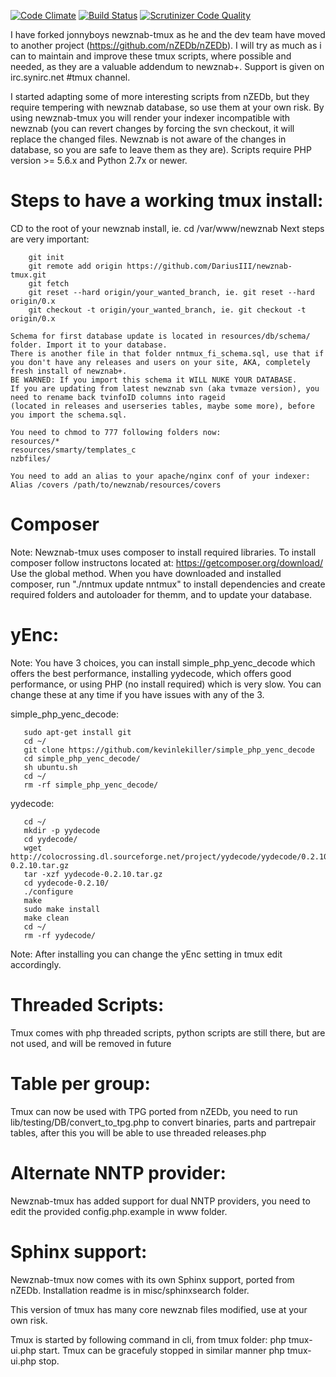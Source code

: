 [![Code Climate](https://codeclimate.com/github/DariusIII/newznab-tmux/badges/gpa.svg)](https://codeclimate.com/github/DariusIII/newznab-tmux)  [![Build Status](https://scrutinizer-ci.com/g/DariusIII/newznab-tmux/badges/build.png?b=dev)](https://scrutinizer-ci.com/g/DariusIII/newznab-tmux/build-status/dev) [![Scrutinizer Code Quality](https://scrutinizer-ci.com/g/DariusIII/newznab-tmux/badges/quality-score.png?b=dev)](https://scrutinizer-ci.com/g/DariusIII/newznab-tmux/?branch=dev)


I have forked jonnyboys newznab-tmux as he and the dev team have moved to another project (https://github.com/nZEDb/nZEDb). I will try as much as i can to maintain and improve these tmux scripts, where possible and needed, as they are a valuable addendum to newznab+.
Support is given on irc.synirc.net #tmux channel.

I started adapting some of more interesting scripts from nZEDb, but they require tempering with newznab database, so use them at your own risk. By using newznab-tmux you will render your indexer incompatible with newznab (you can revert changes by forcing the svn checkout, it will replace the changed files. Newznab is not aware of the changes in database, so you are safe to leave them as they are). Scripts require PHP version >= 5.6.x and Python 2.7x or newer.

# Steps to have a working tmux install:

 CD to the root of your newznab install, ie.  cd /var/www/newznab
 Next steps are very important:

 		git init
 		git remote add origin https://github.com/DariusIII/newznab-tmux.git
 		git fetch
 		git reset --hard origin/your_wanted_branch, ie. git reset --hard origin/0.x
 		git checkout -t origin/your_wanted_branch, ie. git checkout -t origin/0.x

	Schema for first database update is located in resources/db/schema/ folder. Import it to your database.
	There is another file in that folder nntmux_fi_schema.sql, use that if you don't have any releases and users on your site, AKA, completely fresh install of newznab+.
	BE WARNED: If you import this schema it WILL NUKE YOUR DATABASE.
	If you are updating from latest newznab svn (aka tvmaze version), you need to rename back tvinfoID columns into rageid
	(located in releases and userseries tables, maybe some more), before you import the schema.sql.

	You need to chmod to 777 following folders now:
	resources/*
	resources/smarty/templates_c
	nzbfiles/

	You need to add an alias to your apache/nginx conf of your indexer:
	Alias /covers /path/to/newznab/resources/covers

# Composer

  Note: Newznab-tmux uses composer to install required libraries. To install composer
  		follow instructons located at: https://getcomposer.org/download/
  		Use the global method.
  		When you have downloaded and installed composer,
  		run "./nntmux update nntmux" to install dependencies and create required
  		folders and autoloader for themm, and to update your database.

# yEnc:

  Note: You have 3 choices,
        you can install simple_php_yenc_decode which offers the best performance,
        installing yydecode, which offers good performance,
        or using PHP (no install required) which is very slow.
        You can change these at any time if you have issues with any of the 3.

  simple_php_yenc_decode:

       sudo apt-get install git
       cd ~/
       git clone https://github.com/kevinlekiller/simple_php_yenc_decode
       cd simple_php_yenc_decode/
       sh ubuntu.sh
       cd ~/
       rm -rf simple_php_yenc_decode/

  yydecode:

       cd ~/
       mkdir -p yydecode
       cd yydecode/
       wget http://colocrossing.dl.sourceforge.net/project/yydecode/yydecode/0.2.10/yydecode-0.2.10.tar.gz
       tar -xzf yydecode-0.2.10.tar.gz
       cd yydecode-0.2.10/
       ./configure
       make
       sudo make install
       make clean
       cd ~/
       rm -rf yydecode/

  Note: After installing you can change the yEnc setting in tmux edit accordingly.

# Threaded Scripts:

  Tmux comes with php threaded scripts, python scripts are still there, but are not used, and will be removed in future

# Table per group:

  Tmux can now be used with TPG ported from nZEDb, you need to run lib/testing/DB/convert_to_tpg.php to convert binaries, parts and partrepair tables, after this you will be able to use
  threaded releases.php

# Alternate NNTP provider:

  Newznab-tmux has added support for dual NNTP providers, you need to edit the provided config.php.example in www folder.

# Sphinx support:

  Newznab-tmux now comes with its own Sphinx support, ported from nZEDb. Installation readme is in misc/sphinxsearch folder.

  This version of tmux has many core newznab files modified, use at your own risk.

Tmux is started by following command in cli, from tmux folder: php tmux-ui.php start. Tmux can be gracefuly stopped in similar manner php tmux-ui.php stop.


